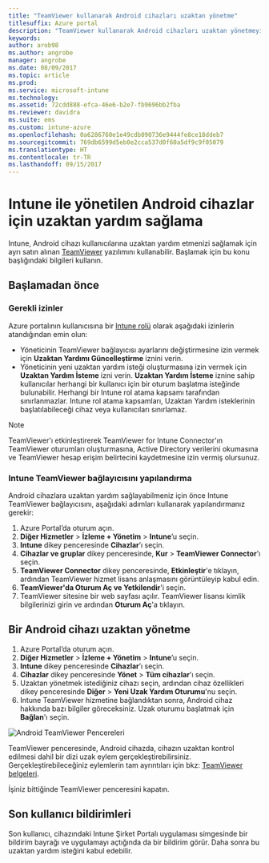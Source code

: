 ```yaml
---
title: "TeamViewer kullanarak Android cihazları uzaktan yönetme"
titlesuffix: Azure portal
description: "TeamViewer kullanarak Android cihazları uzaktan yönetmeyi öğrenin.\""
keywords: 
author: arob98
ms.author: angrobe
manager: angrobe
ms.date: 08/09/2017
ms.topic: article
ms.prod: 
ms.service: microsoft-intune
ms.technology: 
ms.assetid: 72cdd888-efca-46e6-b2e7-fb9696bb2fba
ms.reviewer: davidra
ms.suite: ems
ms.custom: intune-azure
ms.openlocfilehash: 0a6286760e1e49cdb090736e9444fe8ce18ddeb7
ms.sourcegitcommit: 769db6599d5eb0e2cca537d0f60a5df9c9f05079
ms.translationtype: HT
ms.contentlocale: tr-TR
ms.lasthandoff: 09/15/2017
---
```

# <a name="provide-remote-assistance-for-intune-managed-android-devices"></a>Intune ile yönetilen Android cihazlar için uzaktan yardım sağlama

Intune, Android cihazı kullanıcılarına uzaktan yardım etmenizi sağlamak için ayrı satın alınan [TeamViewer](https://www.teamviewer.com) yazılımını kullanabilir. Başlamak için bu konu başlığındaki bilgileri kullanın.

## <a name="before-you-start"></a>Başlamadan önce

### <a name="required-permissions"></a>Gerekli izinler

Azure portalının kullanıcısına bir [Intune rolü](https://docs.microsoft.com/intune-azure/access-control/role-based-access-control) olarak aşağıdaki izinlerin atandığından emin olun:
- Yöneticinin TeamViewer bağlayıcısı ayarlarını değiştirmesine izin vermek için **Uzaktan Yardımı Güncelleştirme** iznini verin.
- Yöneticinin yeni uzaktan yardım isteği oluşturmasına izin vermek için **Uzaktan Yardım İsteme** izni verin. **Uzaktan Yardım İsteme** iznine sahip kullanıcılar herhangi bir kullanıcı için bir oturum başlatma isteğinde bulunabilir. Herhangi bir Intune rol atama kapsamı tarafından sınırlanmazlar. Intune rol atama kapsamları, Uzaktan Yardım isteklerinin başlatılabileceği cihaz veya kullanıcıları sınırlamaz.

>[!NOTE]
>TeamViewer'ı etkinleştirerek TeamViewer for Intune Connector'ın TeamViewer oturumları oluşturmasına, Active Directory verilerini okumasına ve TeamViewer hesap erişim belirtecini kaydetmesine izin vermiş olursunuz.

### <a name="configure-the-intune-teamviewer-connector"></a>Intune TeamViewer bağlayıcısını yapılandırma

Android cihazlara uzaktan yardım sağlayabilmeniz için önce Intune TeamViewer bağlayıcısını, aşağıdaki adımları kullanarak yapılandırmanız gerekir:


1. Azure Portal’da oturum açın.
2. **Diğer Hizmetler** > **İzleme + Yönetim** > **Intune**’u seçin.
3. **Intune** dikey penceresinde **Cihazlar**’ı seçin.
4. **Cihazlar ve gruplar** dikey penceresinde, **Kur** > **TeamViewer Connector**'ı seçin.
5. **TeamViewer Connector** dikey penceresinde, **Etkinleştir**'e tıklayın, ardından TeamViewer hizmet lisans anlaşmasını görüntüleyip kabul edin.
6. **TeamViewer'da Oturum Aç ve Yetkilendir**'i seçin.
7. TeamViewer sitesine bir web sayfası açılır. TeamViewer lisansı kimlik bilgilerinizi girin ve ardından **Oturum Aç**'a tıklayın.


## <a name="how-to-remotely-administer-an-android-device"></a>Bir Android cihazı uzaktan yönetme

1. Azure Portal’da oturum açın.
2. **Diğer Hizmetler** > **İzleme + Yönetim** > **Intune**’u seçin.
3. **Intune** dikey penceresinde **Cihazlar**’ı seçin.
4. **Cihazlar** dikey penceresinde **Yönet** > **Tüm cihazlar**'ı seçin.
5. Uzaktan yönetmek istediğiniz cihazı seçin, ardından cihaz özellikleri dikey penceresinde **Diğer** > **Yeni Uzak Yardım Oturumu**'nu seçin.
6. Intune TeamViewer hizmetine bağlandıktan sonra, Android cihaz hakkında bazı bilgiler göreceksiniz. Uzak oturumu başlatmak için **Bağlan**'ı seçin.

![Android TeamViewer Pencereleri](./media/android-teamviewer.png)

TeamViewer penceresinde, Android cihazda, cihazın uzaktan kontrol edilmesi dahil bir dizi uzak eylem gerçekleştirebilirsiniz. Gerçekleştirebileceğiniz eylemlerin tam ayrıntıları için bkz: [TeamViewer belgeleri](https://www.teamviewer.com/support/documents/).

İşiniz bittiğinde TeamViewer penceresini kapatın.

## <a name="end-user-notifications"></a>Son kullanıcı bildirimleri

Son kullanıcı, cihazındaki Intune Şirket Portalı uygulaması simgesinde bir bildirim bayrağı ve uygulamayı açtığında da bir bildirim görür. Daha sonra bu uzaktan yardım isteğini kabul edebilir.


